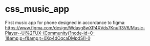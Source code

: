 # css_music_app
First music app for phone designed in accordance to figma: https://www.figma.com/design/Wdasg8wXP4XVds7KnuR3V6/Music-Player--UI%2FUX-(Community)?node-id=0-1&amp;p=f&amp;t=0Xp4dOqcaDMpdSl1-0
